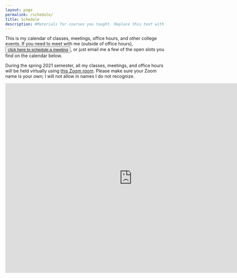 ```yaml
---
layout: page
permalink: /schedule/
title: Schedule
description: #Materials for courses you taught. Replace this text with your description.
---
```


<!-- Calendly link widget begin -->
<link href="https://assets.calendly.com/assets/external/widget.css" rel="stylesheet">
<script src="https://assets.calendly.com/assets/external/widget.js" type="text/javascript"></script>
<!-- link here, but moved below -->
<!-- Calendly link widget end -->

This is my calendar of classes, meetings, office hours, and other
college events. If you need to meet with me (outside of office hours),
<button><a href="" onclick="Calendly.initPopupWidget({url:
'https://calendly.com/robertutterback/30min'});return false;">click
here to schedule a meeting</a></button>, or just email me a few of the
open slots you find on the calendar below.

During the spring 2021 semester, all my classes, meetings, and office
hours will be held virtually using [this Zoom
room](https://monmouthcollege.zoom.us/j/8038366952). Please make sure
your Zoom name is your own; I will not allow in names I do not
recognize.

<!-- I'm normally on campus from about 8 AM to 5 PM. -->

<iframe src="https://calendar.google.com/calendar/embed?showTitle=0&amp;showPrint=0&amp;showCalendars=0&amp;mode=WEEK&amp;height=600&amp;wkst=2&amp;bgcolor=%23FFFFFF&amp;src=robertu13%40gmail.com&amp;color=%23711616&amp;color=%235229A3&amp;src=mcfacultycolloquia%40gmail.com&amp;color=%23853104&amp;ctz=America%2FChicago" style="border-width:0" width="800" height="600" frameborder="0" scrolling="no"></iframe>
